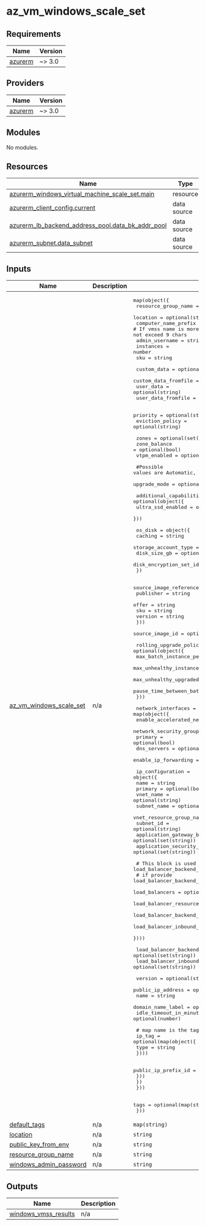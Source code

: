 # az_vm_windows_scale_set

<!-- BEGINNING OF PRE-COMMIT-TERRAFORM DOCS HOOK -->
## Requirements

| Name | Version |
|------|---------|
| <a name="requirement_azurerm"></a> [azurerm](#requirement\_azurerm) | ~> 3.0 |

## Providers

| Name | Version |
|------|---------|
| <a name="provider_azurerm"></a> [azurerm](#provider\_azurerm) | ~> 3.0 |

## Modules

No modules.

## Resources

| Name | Type |
|------|------|
| [azurerm_windows_virtual_machine_scale_set.main](https://registry.terraform.io/providers/hashicorp/azurerm/latest/docs/resources/windows_virtual_machine_scale_set) | resource |
| [azurerm_client_config.current](https://registry.terraform.io/providers/hashicorp/azurerm/latest/docs/data-sources/client_config) | data source |
| [azurerm_lb_backend_address_pool.data_bk_addr_pool](https://registry.terraform.io/providers/hashicorp/azurerm/latest/docs/data-sources/lb_backend_address_pool) | data source |
| [azurerm_subnet.data_subnet](https://registry.terraform.io/providers/hashicorp/azurerm/latest/docs/data-sources/subnet) | data source |

## Inputs

| Name | Description | Type | Default | Required |
|------|-------------|------|---------|:--------:|
| <a name="input_az_vm_windows_scale_set"></a> [az\_vm\_windows\_scale\_set](#input\_az\_vm\_windows\_scale\_set) | n/a | <pre>map(object({<br>    resource_group_name  = optional(string)<br>    location             = optional(string)<br>    computer_name_prefix = optional(string) # If vmss name is more than 9 chars, you need to provide prefix which is not exceed 9 chars<br>    admin_username       = string<br>    instances            = number<br>    sku                  = string<br><br>    custom_data          = optional(string)<br>    custom_data_fromfile = optional(string)<br>    user_data            = optional(string)<br>    user_data_fromfile   = optional(string)<br><br>    priority        = optional(string)<br>    eviction_policy = optional(string)<br><br>    zones        = optional(set(string))<br>    zone_balance = optional(bool)<br>    vtpm_enabled = optional(bool)<br><br>    #Possible values are Automatic, Manual and Rolling. Defaults to Manual.<br>    upgrade_mode = optional(string)<br><br>    additional_capabilities = optional(object({<br>      ultra_ssd_enabled = optional(string)<br>    }))<br><br>    os_disk = object({<br>      caching                = string<br>      storage_account_type   = string<br>      disk_size_gb           = optional(number)<br>      disk_encryption_set_id = optional(string)<br>    })<br><br>    source_image_reference = optional(object({<br>      publisher = string<br>      offer     = string<br>      sku       = string<br>      version   = string<br>    }))<br>    source_image_id = optional(string)<br><br>    rolling_upgrade_policy = optional(object({<br>      max_batch_instance_percent              = number<br>      max_unhealthy_instance_percent          = number<br>      max_unhealthy_upgraded_instance_percent = number<br>      pause_time_between_batches              = string<br>    }))<br><br>    network_interfaces = map(object({<br>      enable_accelerated_networking = optional(bool)<br>      network_security_group_id     = optional(string)<br>      primary                       = optional(bool)<br>      dns_servers                   = optional(set(string))<br>      enable_ip_forwarding          = optional(bool)<br><br>      ip_configuration = object({<br>        name                                         = string<br>        primary                                      = optional(bool)<br>        vnet_name                                    = optional(string)<br>        subnet_name                                  = optional(string)<br>        vnet_resource_group_name                     = optional(string)<br>        subnet_id                                    = optional(string)<br>        application_gateway_backend_address_pool_ids = optional(set(string))<br>        application_security_group_ids               = optional(set(string))<br><br>        # This block is used to find load_balancer_backend_address_pool data.<br>        # if provide load_balancer_backend_address_pool_ids, this block will be ignored.<br>        load_balancers = optional(map(object({<br>          load_balancer_resource_group_name        = string<br>          load_balancer_backend_address_pool_names = optional(set(string))<br>          load_balancer_inbound_nat_rules_names    = optional(set(string))<br>        })))<br><br>        load_balancer_backend_address_pool_ids = optional(set(string))<br>        load_balancer_inbound_nat_rules_ids    = optional(set(string))<br><br>        version = optional(string)<br>        public_ip_address = optional(object({<br>          name                    = string<br>          domain_name_label       = optional(string)<br>          idle_timeout_in_minutes = optional(number)<br><br>          # map name is the tag name<br>          ip_tag = optional(map(object({<br>            type = string<br>          })))<br><br>          public_ip_prefix_id = optional(string)<br>        }))<br>      })<br>    }))<br><br>    tags = optional(map(string))<br>  }))</pre> | n/a | yes |
| <a name="input_default_tags"></a> [default\_tags](#input\_default\_tags) | n/a | `map(string)` | `{}` | no |
| <a name="input_location"></a> [location](#input\_location) | n/a | `string` | n/a | yes |
| <a name="input_public_key_from_env"></a> [public\_key\_from\_env](#input\_public\_key\_from\_env) | n/a | `string` | `null` | no |
| <a name="input_resource_group_name"></a> [resource\_group\_name](#input\_resource\_group\_name) | n/a | `string` | n/a | yes |
| <a name="input_windows_admin_password"></a> [windows\_admin\_password](#input\_windows\_admin\_password) | n/a | `string` | `null` | no |

## Outputs

| Name | Description |
|------|-------------|
| <a name="output_windows_vmss_results"></a> [windows\_vmss\_results](#output\_windows\_vmss\_results) | n/a |
<!-- END OF PRE-COMMIT-TERRAFORM DOCS HOOK -->
